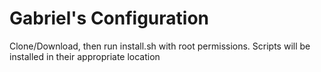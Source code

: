 # Gabriel's Configuration

Clone/Download, then run install.sh with root permissions. Scripts will be installed in their appropriate location 


